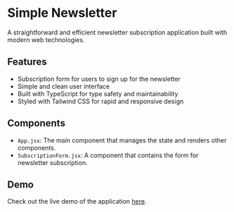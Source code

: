 # Simple Newsletter

A straightforward and efficient newsletter subscription application built with modern web technologies.

## Features

- Subscription form for users to sign up for the newsletter
- Simple and clean user interface
- Built with TypeScript for type safety and maintainability
- Styled with Tailwind CSS for rapid and responsive design

## Components

- `App.jsx`: The main component that manages the state and renders other components.
- `SubscriptionForm.jsx`: A component that contains the form for newsletter subscription.

## Demo

Check out the live demo of the application [here](https://simple-newsletter.vercel.app/).

